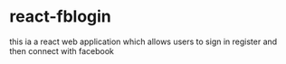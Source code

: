 # react-fblogin

this ia a react web application which allows users to sign in register and then connect with facebook
